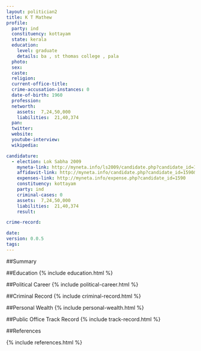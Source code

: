 ```yaml
---
layout: politician2
title: K T Mathew
profile: 
  party: ind
  constituency: kottayam
  state: kerala
  education: 
    level: graduate
    details: ba , st thomas college , pala
  photo: 
  sex: 
  caste: 
  religion: 
  current-office-title: 
  crime-accusation-instances: 0
  date-of-birth: 1960
  profession: 
  networth: 
    assets:  7,24,50,000
    liabilities:  21,40,374
  pan: 
  twitter: 
  website: 
  youtube-interview: 
  wikipedia: 

candidature: 
  - election: Lok Sabha 2009
    myneta-link: http://myneta.info/ls2009/candidate.php?candidate_id=1590
    affidavit-link: http://myneta.info/candidate.php?candidate_id=1590&scan=original
    expenses-link: http://myneta.info/expense.php?candidate_id=1590
    constituency: kottayam 
    party: ind
    criminal-cases: 0
    assets:  7,24,50,000
    liabilities:  21,40,374
    result:  

crime-record: 

date: 
version: 0.0.5
tags: 
---
```

##Summary


##Education
{% include education.html %}


##Political Career
{% include political-career.html %}


##Criminal Record
{% include criminal-record.html %}


##Personal Wealth
{% include personal-wealth.html %}


##Public Office Track Record
{% include track-record.html %}


##References


{% include references.html %}
